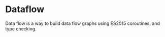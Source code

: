 # Dataflow

Data flow is a way to build data flow graphs using ES2015 coroutines, and type checking.


